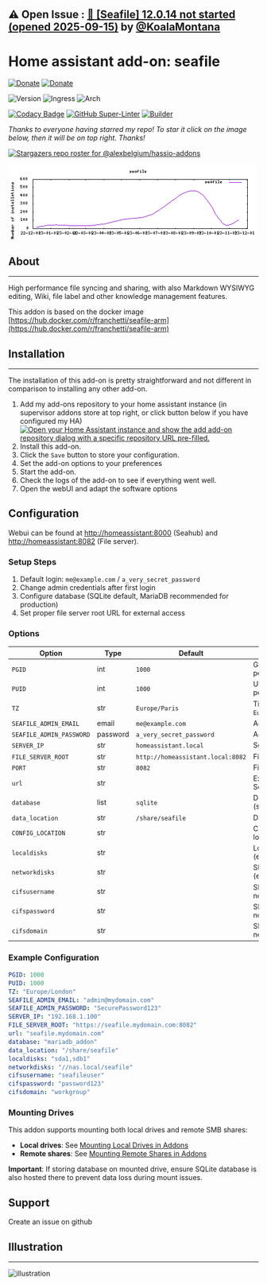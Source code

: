 ## &#9888; Open Issue : [🐛 [Seafile] 12.0.14 not started (opened 2025-09-15)](https://github.com/alexbelgium/hassio-addons/issues/2104) by [@KoalaMontana](https://github.com/KoalaMontana)
# Home assistant add-on: seafile

[![Donate][donation-badge]](https://www.buymeacoffee.com/alexbelgium)
[![Donate][paypal-badge]](https://www.paypal.com/donate/?hosted_button_id=DZFULJZTP3UQA)

![Version](https://img.shields.io/badge/dynamic/yaml?label=Version&query=%24.version&url=https%3A%2F%2Fraw.githubusercontent.com%2Falexbelgium%2Fhassio-addons%2Fmaster%2Fseafile%2Fconfig.yaml)
![Ingress](https://img.shields.io/badge/dynamic/yaml?label=Ingress&query=%24.ingress&url=https%3A%2F%2Fraw.githubusercontent.com%2Falexbelgium%2Fhassio-addons%2Fmaster%2Fseafile%2Fconfig.yaml)
![Arch](https://img.shields.io/badge/dynamic/yaml?color=success&label=Arch&query=%24.arch&url=https%3A%2F%2Fraw.githubusercontent.com%2Falexbelgium%2Fhassio-addons%2Fmaster%2Fseafile%2Fconfig.yaml)

[![Codacy Badge](https://app.codacy.com/project/badge/Grade/9c6cf10bdbba45ecb202d7f579b5be0e)](https://www.codacy.com/gh/alexbelgium/hassio-addons/dashboard?utm_source=github.com&utm_medium=referral&utm_content=alexbelgium/hassio-addons&utm_campaign=Badge_Grade)
[![GitHub Super-Linter](https://img.shields.io/github/actions/workflow/status/alexbelgium/hassio-addons/weekly-supelinter.yaml?label=Lint%20code%20base)](https://github.com/alexbelgium/hassio-addons/actions/workflows/weekly-supelinter.yaml)
[![Builder](https://img.shields.io/github/actions/workflow/status/alexbelgium/hassio-addons/onpush_builder.yaml?label=Builder)](https://github.com/alexbelgium/hassio-addons/actions/workflows/onpush_builder.yaml)

[donation-badge]: https://img.shields.io/badge/Buy%20me%20a%20coffee%20(no%20paypal)-%23d32f2f?logo=buy-me-a-coffee&style=flat&logoColor=white
[paypal-badge]: https://img.shields.io/badge/Buy%20me%20a%20coffee%20with%20Paypal-0070BA?logo=paypal&style=flat&logoColor=white

_Thanks to everyone having starred my repo! To star it click on the image below, then it will be on top right. Thanks!_

[![Stargazers repo roster for @alexbelgium/hassio-addons](https://raw.githubusercontent.com/alexbelgium/hassio-addons/master/.github/stars2.svg)](https://github.com/alexbelgium/hassio-addons/stargazers)

![downloads evolution](https://raw.githubusercontent.com/alexbelgium/hassio-addons/master/seafile/stats.png)

## About

---

High performance file syncing and sharing, with also Markdown WYSIWYG editing, Wiki, file label and other knowledge management features.

This addon is based on the docker image [https://hub.docker.com/r/franchetti/seafile-arm](https://hub.docker.com/r/franchetti/seafile-arm)

## Installation

---

The installation of this add-on is pretty straightforward and not different in comparison to installing any other add-on.

1. Add my add-ons repository to your home assistant instance (in supervisor addons store at top right, or click button below if you have configured my HA)
   [![Open your Home Assistant instance and show the add add-on repository dialog with a specific repository URL pre-filled.](https://my.home-assistant.io/badges/supervisor_add_addon_repository.svg)](https://my.home-assistant.io/redirect/supervisor_add_addon_repository/?repository_url=https%3A%2F%2Fgithub.com%2Falexbelgium%2Fhassio-addons)
1. Install this add-on.
1. Click the `Save` button to store your configuration.
1. Set the add-on options to your preferences
1. Start the add-on.
1. Check the logs of the add-on to see if everything went well.
1. Open the webUI and adapt the software options

## Configuration

Webui can be found at <http://homeassistant:8000> (Seahub) and <http://homeassistant:8082> (File server).

### Setup Steps

1. Default login: `me@example.com` / `a_very_secret_password`
2. Change admin credentials after first login
3. Configure database (SQLite default, MariaDB recommended for production)
4. Set proper file server root URL for external access

### Options

| Option | Type | Default | Description |
|--------|------|---------|-------------|
| `PGID` | int | `1000` | Group ID for file permissions |
| `PUID` | int | `1000` | User ID for file permissions |
| `TZ` | str | `Europe/Paris` | Timezone (e.g., `Europe/London`) |
| `SEAFILE_ADMIN_EMAIL` | email | `me@example.com` | Admin email address |
| `SEAFILE_ADMIN_PASSWORD` | password | `a_very_secret_password` | Admin password |
| `SERVER_IP` | str | `homeassistant.local` | Server IP or hostname |
| `FILE_SERVER_ROOT` | str | `http://homeassistant.local:8082` | File server root URL |
| `PORT` | str | `8082` | File server port |
| `url` | str | | External URL for Seafile |
| `database` | list | `sqlite` | Database type (sqlite/mariadb_addon) |
| `data_location` | str | `/share/seafile` | Data storage location |
| `CONFIG_LOCATION` | str | | Custom config file location |
| `localdisks` | str | | Local drives to mount (e.g., `sda1,sdb1`) |
| `networkdisks` | str | | SMB shares to mount (e.g., `//SERVER/SHARE`) |
| `cifsusername` | str | | SMB username for network shares |
| `cifspassword` | str | | SMB password for network shares |
| `cifsdomain` | str | | SMB domain for network shares |

### Example Configuration

```yaml
PGID: 1000
PUID: 1000
TZ: "Europe/London"
SEAFILE_ADMIN_EMAIL: "admin@mydomain.com"
SEAFILE_ADMIN_PASSWORD: "SecurePassword123"
SERVER_IP: "192.168.1.100"
FILE_SERVER_ROOT: "https://seafile.mydomain.com:8082"
url: "seafile.mydomain.com"
database: "mariadb_addon"
data_location: "/share/seafile"
localdisks: "sda1,sdb1"
networkdisks: "//nas.local/seafile"
cifsusername: "seafileuser"
cifspassword: "password123"
cifsdomain: "workgroup"
```

### Mounting Drives

This addon supports mounting both local drives and remote SMB shares:

- **Local drives**: See [Mounting Local Drives in Addons](https://github.com/alexbelgium/hassio-addons/wiki/Mounting-Local-Drives-in-Addons)
- **Remote shares**: See [Mounting Remote Shares in Addons](https://github.com/alexbelgium/hassio-addons/wiki/Mounting-remote-shares-in-Addons)

**Important**: If storing database on mounted drive, ensure SQLite database is also hosted there to prevent data loss during mount issues.

## Support

Create an issue on github

## Illustration

---

![illustration](https://seafile.com/img/slider/artistdetails.png)

[repository]: https://github.com/alexbelgium/hassio-addons
